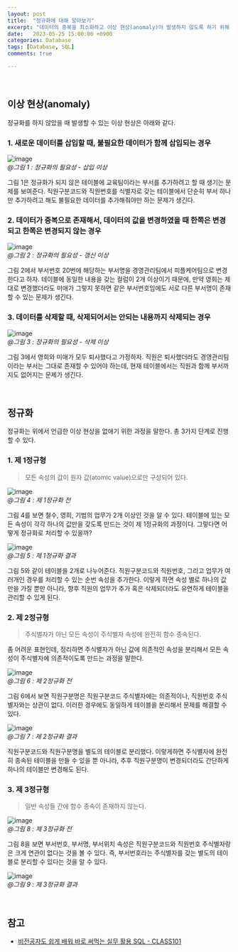 ```yaml
---
layout: post
title:  "정규화에 대해 알아보기" 
excerpt: "데이터의 중복을 최소화하고 이상 현상(anomaly)이 발생하지 않도록 하기 위해 정규화라는 작업을 진행한다. 중복된 속성 또는 불필요한 속성들을 여러 테이블로 분산시켜 데이터의 처리 과정에 생겨날 수 있는 문제점을 해결하기 위한 방법이다."
date:   2023-05-25 15:00:00 +0900
categories: Database
tags: [Database, SQL]
comments: true

---
```


<br>

## 이상 현상(anomaly)

정규화를 하지 않았을 때 발생할 수 있는 이상 현상은 아래와 같다.

### 1. 새로운 데이터를 삽입할 때, 불필요한 데이터가 함께 삽입되는 경우

![image](https://github.com/wnjoon/wnjoon.github.io/assets/39115630/8e119381-3334-4307-b6e3-812b8c7bccc0)  
*@그림 1 : 정규화의 필요성 - 삽입 이상*

그림 1은 정규화가 되지 않은 테이블에 교육팀이라는 부서를 추가하려고 할 때 생기는 문제를 보여준다. 직원구분코드와 직원번호를 식별자로 갖는 테이블에서 단순히 부서 하나만 추가하려고 해도 불필요한 데이터를 추가해줘야만 하는 문제가 생긴다.

### 2. 데이터가 중복으로 존재해서, 데이터의 값을 변경하였을 때 한쪽은 변경되고 한쪽은 변경되지 않는 경우

![image](https://github.com/wnjoon/wnjoon.github.io/assets/39115630/fc21c358-936d-4951-b1f6-776a0ba11f6b)  
*@그림 2 : 정규화의 필요성 - 갱신 이상*

그림 2에서 부서번호 20번에 해당하는 부서명을 경영관리팀에서 피플케어팀으로 변경한다고 하자. 테이블에 동일한 내용을 갖는 컬럼이 2개 이상이기 때문에, 만약 영희는 제대로 변경했더라도 미애가 그렇지 못하면 같은 부서번호임에도 서로 다른 부서명이 존재할 수 있는 문제가 생긴다. 

### 3. 데이터를 삭제할 때, 삭제되어서는 안되는 내용까지 삭제되는 경우

![image](https://github.com/wnjoon/wnjoon.github.io/assets/39115630/19284ced-e793-4fe4-bbb7-4d6333222fff)  
*@그림 3 : 정규화의 필요성 - 삭제 이상*

그림 3에서 영희와 미애가 모두 퇴사했다고 가정하자. 직원은 퇴사했더라도 경영관리팀이라는 부서는 그대로 존재할 수 있어야 하는데, 현재 테이블에서는 직원과 함께 부서까지도 없어지는 문제가 생긴다.

<br>
 
## 정규화

정규화는 위에서 언급한 이상 현상을 없애기 위한 과정을 말한다. 총 3가지 단계로 진행할 수 있다.

### 1. 제 1정규형

> 모든 속성의 값이 원자 값(atomic value)으로만 구성되어 있다.

![image](https://github.com/wnjoon/wnjoon.github.io/assets/39115630/3645b3c0-02bb-4135-a73a-4dcd67e26dc7)  
*@그림 4 : 제 1정규화 전*

그림 4를 보면 철수, 영희, 기범의 업무가 2개 이상인 것을 알 수 있다. 테이블에 있는 모든 속성이 각각 하나의 값만을 갖도록 만드는 것이 제 1정규화의 과정이다. 그렇다면 어떻게 정규화로 처리할 수 있을까?

![image](https://github.com/wnjoon/wnjoon.github.io/assets/39115630/42187e0d-6ef3-4e56-8177-5a92a2452675)  
*@그림 5 : 제 1정규화 결과*

그림 5와 같이 테이블을 2개로 나누어준다. 직원구분코드와 직원번호, 그리고 업무가 여러개인 경우를 처리할 수 있는 순번 속성을 추가한다. 이렇게 하면 속성 별로 하나의 값만을 가질 뿐만 아니라, 향후 직원의 업무가 추가 혹은 삭제되더라도 유연하게 테이블을 관리할 수 있게 된다.

### 2. 제 2정규형

> 주식별자가 아닌 모든 속성이 주식별자 속성에 완전히 함수 종속된다.   

좀 어려운 표현인데, 정리하면 주식별자가 아닌 값에 의존적인 속성을 분리해서 모든 속성이 주식별자에 의존적이도록 만드는 과정을 말한다.

![image](https://github.com/wnjoon/wnjoon.github.io/assets/39115630/e2a2b97d-5005-4d8f-8ae8-991ea61d2256)  
*@그림 6 : 제 2정규화 전*

그림 6에서 보면 직원구분명은 직원구분코드 주식별자에는 의존적이나, 직원번호 주식별자와는 상관이 없다. 이러한 경우에도 동일하게 테이블을 분리해서 문제를 해결할 수 있다.

![image](https://github.com/wnjoon/wnjoon.github.io/assets/39115630/86aad487-3cfe-412f-b81d-9fd3f06160af)  
*@그림 7 : 제 2정규화 결과*

직원구분코드와 직원구분명을 별도의 테이블로 분리했다. 이렇게하면 주식별자에 완전히 종속된 테이블을 만들 수 있을 뿐 아니라, 추후 직원구분명이 변경되더라도 간단하게 하나의 테이블만 변경해도 된다.

### 3. 제 3정규형

> 일반 속성들 간에 함수 종속이 존재하지 않는다.

![image](https://github.com/wnjoon/wnjoon.github.io/assets/39115630/dbfb32da-3340-429e-8313-7fbae00596a6)  
*@그림 8 : 제 3정규화 전*

그림 8을 보면 부서번호, 부서명, 부서위치 속성은 직원구분코드와 직원번호 주식별자랑은 크게 연관이 없다는 것을 볼 수 있다. 즉, 부서번호라는 주식별자를 갖는 별도의 테이블로 분리할 수 있다는 것을 알 수 있다.

![image](https://github.com/wnjoon/wnjoon.github.io/assets/39115630/8df45c5e-5fee-4328-a0b0-14f7b6559004)  
*@그림 9 : 제 3정규화 결과*

<br>

## 참고

- [비전공자도 쉽게 배워 바로 써먹는 실무 활용 SQL - CLASS101](https://class101.net/ko/products/5f3b8428203b170014d616d2)








